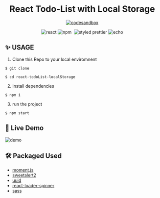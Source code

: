 <h1 align="center"> React Todo-List with Local Storage
</h1>

<p align="center">
  <a href="https://codesandbox.io/s/todo-list-tec60v?file=/src/App.js"><img alt="codesandbox" src="https://img.shields.io/badge/open%20in%20CodeSandbox-000000?style=for-the-badge&logo=codesandbox&logoColor=white"></a>  
</p>

<div align="center">
<img alt="react" src="https://img.shields.io/badge/React-000?&logo=react"/>  
  <img alt="npm" src="https://img.shields.io/badge/NPM-blue?logo=npm"/>
  <img alt=""sass" src="https://img.shields.io/badge/SASS-CC6699?&logo=Sass&logoColor=white">
<img alt="styled prettier" src="https://img.shields.io/badge/styled%20with-Prettier-yellow"/>
<img alt="echo" src="https://img.shields.io/badge/Made%20by-Echo-ff69b4"/>

</div>

## ✨ USAGE

1. Clone this Repo to your local enviromnent

```
$ git clone

$ cd react-todoList-localStorage
```

2. Install dependencies

```
$ npm i
```

3. run the project

```
$ npm start
```

## 🥳 Live Demo
                                                                        
<img alt="demo" src="https://media.giphy.com/media/FZYm3TxO1k3A5t0a9v/giphy.gif">
                                                                                
## 🛠 Packaged Used

- [moment.js](https://momentjs.com/)
- [sweetalert2](https://sweetalert2.github.io/)
- [uuid](https://www.npmjs.com/package/uuid)
- [react-loader-spinner](https://mhnpd.github.io/react-loader-spinner/)
- [sass](https://www.npmjs.com/package/sass)
